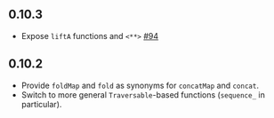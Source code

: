 ## 0.10.3

* Expose `liftA` functions and `<**>` [#94](https://github.com/snoyberg/classy-prelude/pull/94)

## 0.10.2

* Provide `foldMap` and `fold` as synonyms for `concatMap` and `concat`.
* Switch to more general `Traversable`-based functions (`sequence_` in particular).
